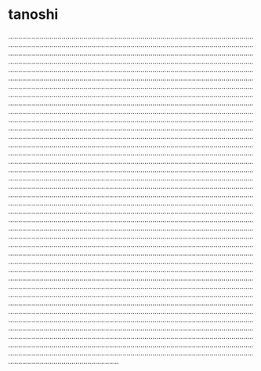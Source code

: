 # tanoshi
............................................................................................................................................................................................................................................................................................................................................................................................................................................................................................................................................................................................................................................................................................................................................................................................................................................................................................................................................................................................................................................................................................................................................................................................................................................................................................................................................................................................................................................................................................................................................................................................................................................................................................................................................................................................................................................................................................................................................................................................................................................................................................................................................................................................................................................................................................................................................................................................................................................................................................................................................................................................................................................................................................................................................................................................................................................................................................................................................................................................................................................................................................................................................................................................................................................................................................................................................................................................................................................................................................................................................................................................................................................................................................................................................................................................................................................................................................................................................................................................................................................................................................................................................................................................................................................................................................................................................................................................................................................................................................................................................................................................................................................................................................................................................................................................................................................................................................................................................................................................................................................................................................
